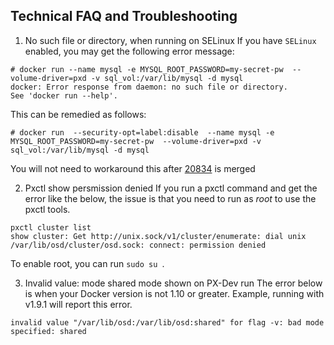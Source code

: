 ## Technical FAQ and Troubleshooting

1. No such file or directory, when running on SELinux 
 If you have `SELinux` enabled, you may get the following error message: 
 ```
 # docker run --name mysql -e MYSQL_ROOT_PASSWORD=my-secret-pw  --volume-driver=pxd -v sql_vol:/var/lib/mysql -d mysql
 docker: Error response from daemon: no such file or directory.
 See 'docker run --help'.
 ```
 This can be remedied as follows:
 ```
 # docker run  --security-opt=label:disable  --name mysql -e MYSQL_ROOT_PASSWORD=my-secret-pw  --volume-driver=pxd -v  sql_vol:/var/lib/mysql -d mysql
 ```
 You will not need to workaround this after [20834](https://github.com/docker/docker/pull/20834) is merged

2. Pxctl show persmission denied
 If you run a pxctl command and get the error like the below, the issue is that you need to run as *root* to use the pxctl tools. 
 ```
 pxctl cluster list
 show cluster: Get http://unix.sock/v1/cluster/enumerate: dial unix /var/lib/osd/cluster/osd.sock: connect: permission denied
  ```
 To enable root, you can run  ```sudo su ```. 

3. Invalid value: mode shared mode shown on PX-Dev run
The error below is when your Docker version is not 1.10 or greater. Example, running with v1.9.1 will report this error.
 ```
invalid value "/var/lib/osd:/var/lib/osd:shared" for flag -v: bad mode specified: shared
 ```
